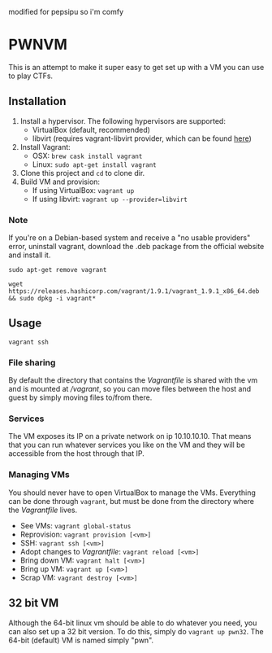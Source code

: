 modified for pepsipu so i'm comfy

# PWNVM

This is an attempt to make it super easy to get set up with a VM you can use to play CTFs.

## Installation
1. Install a hypervisor. The following hypervisors are supported:
   * VirtualBox (default, recommended)
   * libvirt (requires vagrant-libvirt provider, which can be found [here](https://github.com/vagrant-libvirt/vagrant-libvirt))
2. Install Vagrant:
   * OSX: `brew cask install vagrant`
   * Linux: `sudo apt-get install vagrant`
3. Clone this project and `cd` to clone dir.
4. Build VM and provision:
   * If using VirtualBox: `vagrant up`
   * If using libvirt: `vagrant up --provider=libvirt`

### Note
If you're on a Debian-based system and receive a "no usable providers" error, uninstall vagrant, download the .deb package from the official website and install it.

`sudo apt-get remove vagrant`

`wget https://releases.hashicorp.com/vagrant/1.9.1/vagrant_1.9.1_x86_64.deb && sudo dpkg -i vagrant*`

## Usage
`vagrant ssh`

### File sharing
By default the directory that contains the _Vagrantfile_ is shared with the vm and is mounted at _/vagrant_, so you can move files between the host and guest by simply moving files to/from there.

### Services
The VM exposes its IP on a private network on ip 10.10.10.10. That means that you can run whatever services you like on the VM and they will be accessible from the host through that IP.

### Managing VMs
You should never have to open VirtualBox to manage the VMs. Everything can be done through `vagrant`, but must be done from the directory where the _Vagrantfile_ lives.

* See VMs: `vagrant global-status`
* Reprovision: `vagrant provision [<vm>]`
* SSH: `vagrant ssh [<vm>]`
* Adopt changes to _Vagrantfile_: `vagrant reload [<vm>]`
* Bring down VM: `vagrant halt [<vm>]`
* Bring up VM: `vagrant up [<vm>]`
* Scrap VM: `vagrant destroy [<vm>]`

## 32 bit VM
Although the 64-bit linux vm should be able to do whatever you need, you can also set up a 32 bit version. To do this, simply do `vagrant up pwn32`. The 64-bit (default) VM is named simply "pwn".
